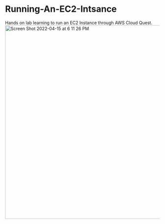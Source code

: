 # Running-An-EC2-Intsance
Hands on lab learning to run an EC2 Instance through AWS Cloud Quest. 
<img width="629" alt="Screen Shot 2022-04-15 at 6 11 26 PM" src="https://user-images.githubusercontent.com/28788919/163648452-3b52efbf-ac97-4b84-a2be-9998a231cb2d.png">
